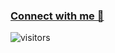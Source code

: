 ### [Connect with me 💬](https://kunalkushwaha.com) 
![visitors](https://visitor-badge.laobi.icu/badge?page_id=kunal-kushwaha.kunal-kushwaha)

<!--<h1 align="center">Hi 👋, I'm Anirudh</h1>-->
<!--<h3 align="center">Developer from India</h3>-->

<!--<h3 align="center">Connect with me:</h3>-->
<!--<h3 align="center"><a href="https://bio.link/anirudhh" target="_blank">Connect with me 💬</a></h3>
<!--<p align="center">
    <img src="https://github-readme-stats-sigma-five.vercel.app/api?username=anianonymous&show_icons=true&locale=en" alt="anianonymous" />
</p>
<p align="center">
    <img src="https://github-readme-streak-stats.herokuapp.com/?user=anianonymous&" alt="anianonymous" />
</p>
<!--<img align="right" alt="Coding" width="400" src="https://user-images.githubusercontent.com/37551474/113611467-3a567d80-9657-11eb-862b-b07b4f105c6f.gif">

<!--<p align="left"> <img src="https://komarev.com/ghpvc/?username=anianonymous&label=Profile%20views&color=0e75b6&style=flat" alt="anianonymous" /> </p>

//<p align="left"> <a href="https://twitter.com/" target="blank"><img src="https://img.shields.io/twitter/follow/?logo=twitter&style=for-the-badge" alt="" /></a> </p>

//- 🌱 I’m currently learning **Core Java, Kotlin**

//- 💬 Ask me about **Python, Basic Java, Kotlin**

//- 📫 How to reach me **hegdeanirudh2003@gmail.com**

//- ⚡ Fun fact **I think I am higly self-conscious**
<!-- <h1>token: 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</h1> -->
<!--<h3 align="center">Connect with me:</h3>
<!-- <p align="left">
<a href="https://linkedin.com/in/https://www.linkedin.com/in/anirudh-hegde-712490210" target="blank"><img align="center" src="https://raw.githubusercontent.com/rahuldkjain/github-profile-readme-generator/master/src/images/icons/Social/linked-in-alt.svg" alt="https://www.linkedin.com/in/anirudh-hegde-712490210" height="30" width="40" /></a>
<a href="https://stackoverflow.com/users/19091732" target="blank"><img align="center" src="https://raw.githubusercontent.com/rahuldkjain/github-profile-readme-generator/master/src/images/icons/Social/stack-overflow.svg" alt="19091732" height="30" width="40" /></a>
<a href="https://twitter.com/Anirudh91017141" target="blank"><img align="center" src="https://raw.githubusercontent.com/rahuldkjain/github-profile-readme-generator/master/src/images/icons/Social/twitter.svg" alt="19091732" height="30" width="40" /></a>
<a href="https://instagram.com/ani__hegde_06" target="blank"><img align="center" src="https://raw.githubusercontent.com/rahuldkjain/github-profile-readme-generator/master/src/images/icons/Social/instagram.svg" alt="ani__hegde_06" height="30" width="40" /></a>
<a href="https://medium.com/@hegdeanirudh2003" target="blank"><img align="center" src="https://raw.githubusercontent.com/rahuldkjain/github-profile-readme-generator/master/src/images/icons/Social/medium.svg" alt="@hegdeanirudh2003" height="30" width="40" /></a>
<a href="https://www.hackerrank.com/@hegdeanirudh2003" target="blank"><img align="center" src="https://raw.githubusercontent.com/rahuldkjain/github-profile-readme-generator/master/src/images/icons/Social/hackerrank.svg" alt="@hegdeanirudh2003" height="30" width="40" /></a>
<a href="https://www.leetcode.com/hegdeanirudh2003" target="blank"><img align="center" src="https://raw.githubusercontent.com/rahuldkjain/github-profile-readme-generator/master/src/images/icons/Social/leet-code.svg" alt="hegdeanirudh2003" height="30" width="40" /></a>
</p>

<!--<h3 align="left">Languages and Tools:</h3>
<p align="left"> 
  <a href="https://www.cprogramming.com/" target="_blank" rel="noreferrer"> <img src="https://raw.githubusercontent.com/devicons/devicon/master/icons/c/c-original.svg" alt="c" width="40" height="40"/> </a> 
  <a href="https://www.linux.org" target="_blank" rel="noreferrer">
    <img src="https://raw.githubusercontent.com/devicons/devicon/master/icons/linux/linux-original.svg" alt="linux" width="40" height="40"/>
</a>
  <a href="https://dart.dev" target="_blank" rel="noreferrer"> <img src="https://www.vectorlogo.zone/logos/dartlang/dartlang-icon.svg" alt="dart" width="40" height="40"/> </a> 
  <a href="https://flutter.dev" target="_blank" rel="noreferrer"> <img src="https://www.vectorlogo.zone/logos/flutterio/flutterio-icon.svg" alt="flutter" width="40" height="40"/> </a> 
  <a href="https://git-scm.com/" target="_blank" rel="noreferrer"> <img src="https://www.vectorlogo.zone/logos/git-scm/git-scm-icon.svg" alt="git" width="40" height="40"/> </a> 
  <a href="https://www.java.com" target="_blank" rel="noreferrer"> <img src="https://raw.githubusercontent.com/devicons/devicon/master/icons/java/java-original.svg" alt="java" width="40" height="40"/> </a> 
  <a href="https://www.python.org" target="_blank" rel="noreferrer"> <img src="https://raw.githubusercontent.com/devicons/devicon/master/icons/python/python-original.svg" alt="python" width="40" height="40"/> </a>
</p>
 -->

<!--<p><img align="left" src="https://github-readme-stats-sigma-five.vercel.app/api/top-langs?username=anianonymous&show_icons=true&locale=en&layout=compact" alt="anianonymous" /></p>-->

<!--<p>&nbsp;<img align="center" src="https://github-readme-stats-sigma-five.vercel.app/api?username=anianonymous&show_icons=true&locale=en" alt="anianonymous" /></p>

<!--<p><img align="center" src="https://github-readme-streak-stats.herokuapp.com/?user=anianonymous&" alt="anianonymous" /></p>


